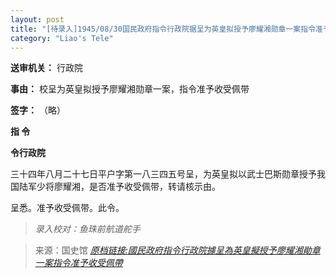 ```yaml
---
layout: post
title: "[待录入]1945/08/30国民政府指令行政院据呈为英皇拟授予廖耀湘勋章一案指令准予收受佩带"
category: "Liao's Tele"
---
```



**送审机关：** 行政院

**事由：** 校呈为英皇拟授予廖耀湘勋章一案，指令准予收受佩带

**签字：** （略）


**指 令**

**令行政院**

三十四年八月二十七日平户字第一八三四五号呈，为英皇拟以武士巴斯勋章授予我国陆军少将廖耀湘，是否准予收受佩带，转请核示由。

呈悉。准予收受佩带。此令。

> *录入校对：鱼珠前航道舵手*

> 来源：国史馆 [*原档链接:國民政府指令行政院據呈為英皇擬授予廖耀湘勛章一案指令准予收受佩帶*](https://ahonline.drnh.gov.tw/index.php?act=Display/image/5885986NUQ=EAz#27F)